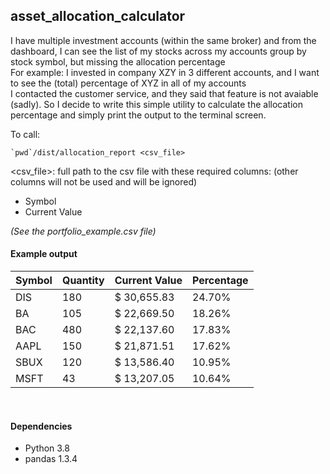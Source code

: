 ## asset_allocation_calculator
I have multiple investment accounts (within the same broker) and from the dashboard, I can see the list of my stocks across my accounts group by stock symbol, but missing the allocation percentage  
For example: I invested in company XZY in 3 different accounts, and I want to see the (total) percentage of XYZ in all of my accounts  
I contacted the customer service, and they said that feature is not avaiable (sadly).  So I decide to write this simple utility to calculate the allocation percentage and simply print the output to the terminal screen.  

To call:  
```
`pwd`/dist/allocation_report <csv_file>
```
<csv_file>: full path to the csv file with these required columns: (other columns will not be used and will be ignored)
* Symbol
* Current Value

*(See the portfolio_example.csv file)*

#### Example output
Symbol | Quantity | Current Value | Percentage
------------ | ------------ | ------------- | ------------- 
DIS | 180 | $ 30,655.83 | 24.70%
BA | 105 | $ 22,669.50 | 18.26%
BAC | 480 | $ 22,137.60 | 17.83%
AAPL | 150 | $ 21,871.51 | 17.62%
SBUX | 120 | $ 13,586.40 | 10.95%
MSFT | 43 | $ 13,207.05 | 10.64%

<br/>

#### Dependencies
* Python 3.8
* pandas 1.3.4


